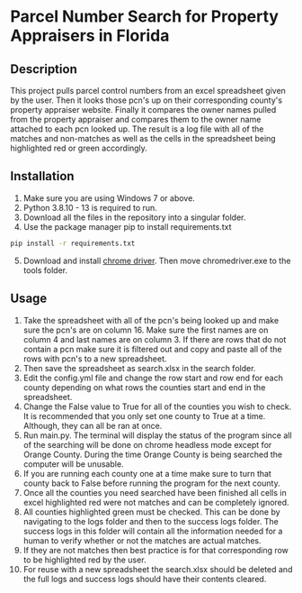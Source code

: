 # Parcel Number Search for Property Appraisers in Florida

## Description
This project pulls parcel control numbers from an excel spreadsheet given by the user. Then it looks those pcn's up on their corresponding county's property appraiser website. Finally it compares the owner names pulled from the property appraiser and compares them to the owner name attached to each pcn looked up. The result is a log file with all of the matches and non-matches as well as the cells in the spreadsheet being highlighted red or green accordingly.

## Installation
1. Make sure you are using Windows 7 or above.
2. Python 3.8.10 - 13 is required to run.
3. Download all the files in the repository into a singular folder.
4. Use the package manager pip to install requirements.txt
```bash
pip install -r requirements.txt
```
5. Download and install [chrome driver](https://chromedriver.chromium.org/downloads). Then move chromedriver.exe to the tools folder.

## Usage
1. Take the spreadsheet with all of the pcn's being looked up and make sure the pcn's are on column 16. Make sure the first names are on column 4 and last names are on column 3. If there are rows that do not contain a pcn make sure it is filtered out and copy and paste all of the rows with pcn's to a new spreadsheet.
2. Then save the spreadsheet as search.xlsx in the search folder.
3. Edit the config.yml file and change the row start and row end for each county depending on what rows the counties start and end in the spreadsheet.
4. Change the False value to True for all of the counties you wish to check. It is recommended that you only set one county to True at a time. Although, they can all be ran at once.
5. Run main.py. The terminal will display the status of the program since all of the searching will be done on chrome headless mode except for Orange County. During the time Orange County is being searched the computer will be unusable.
6. If you are running each county one at a time make sure to turn that county back to False before running the program for the next county.
7. Once all the counties you need searched have been finished all cells in excel highlighted red were not matches and can be completely ignored.
8. All counties highlighted green must be checked. This can be done by navigating to the logs folder and then to the success logs folder. The success logs in this folder will contain all the information needed for a human to verify whether or not the matches are actual matches. 
9. If they are not matches then best practice is for that corresponding row to be highlighted red by the user.
10. For reuse with a new spreadsheet the search.xlsx should be deleted and the full logs and success logs should have their contents cleared.